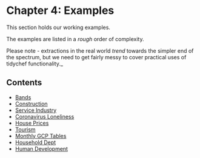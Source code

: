# Chapter 4: Examples

This section holds our working examples.

The examples are listed in a _rough_ order of complexity.

Please note - extractions in the real world _trend_ towards the simpler end of the spectrum, but we need to get fairly messy to cover practical uses of tidychef functionality._ 

## Contents

- [Bands](./examples/bands.ipynb)
- [Construction](./examples/oic-table.ipynb)
- [Service Industry](./examples/service-industry.ipynb)
- [Coronavirus Loneliness](./examples/cornavavirus-loneliness.ipynb)
- [House Prices](./examples/house-prices.ipynb)
- [Tourism](./examples/tourism.ipynb)
- [Monthly GCP Tables](./examples/monthly-gdp-tables.ipynb)
- [Household Dept](./examples/household-debt.ipynb)
- [Human Development](./examples/human-development.ipynb)